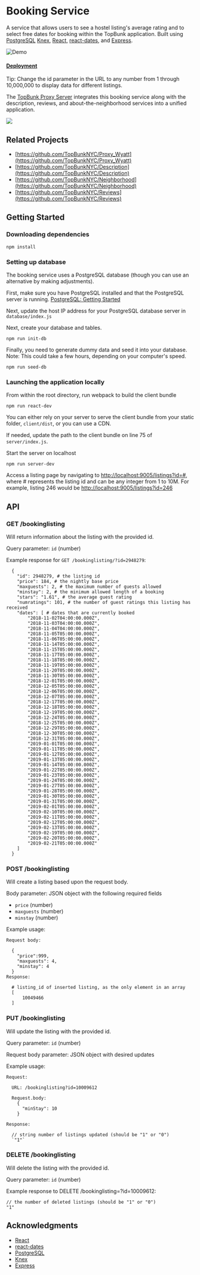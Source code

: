 # Booking Service

A service that allows users to see a hostel listing's average rating and to select free dates for booking within the TopBunk application. Built using [PostgreSQL](https://www.postgresql.org/) [Knex](https://knexjs.org/), [React](https://reactjs.org/), [react-dates](https://github.com/airbnb/react-dates), and [Express](http://expressjs.com/).

![Demo](https://imgur.com/ik2Gaqe.gif)

#### [Deployment](http://18.188.2.254:9005/listings?id=5)
Tip: Change the id parameter in the URL to any number from 1 through 10,000,000 to display data for different listings.


The [TopBunk Proxy Server](https://github.com/TopBunkNYC/Proxy_Wyatt) integrates this booking service along with the description, reviews, and about-the-neighborhood services into a unified application.

<img src="https://imgur.com/XqY7aWR.gif" >

## Related Projects

- [https://github.com/TopBunkNYC/Proxy_Wyatt](https://github.com/TopBunkNYC/Proxy_Wyatt)
- [https://github.com/TopBunkNYC/Description](https://github.com/TopBunkNYC/Description)
- [https://github.com/TopBunkNYC/Neighborhood](https://github.com/TopBunkNYC/Neighborhood)
- [https://github.com/TopBunkNYC/Reviews](https://github.com/TopBunkNYC/Reviews)

## Getting Started

### Downloading dependencies

```
npm install
```

### Setting up database

The booking service uses a PostgreSQL database (though you can use an alternative by making adjustments).

First, make sure you have PostgreSQL installed and that the PostgreSQL server is running. [PostgreSQL: Getting Started](https://www.postgresql.org/docs/10/tutorial-install.html)

Next, update the host IP address for your PostgreSQL database server in `database/index.js`

Next, create your database and tables.

```
npm run init-db
```

Finally, you need to generate dummy data and seed it into your database. Note: This could take a few hours, depending on your computer's speed.

```
npm run seed-db
```

### Launching the application locally

From within the root directory, run webpack to build the client bundle

```
npm run react-dev
```

You can either rely on your server to serve the client bundle from your static folder, `client/dist`, or you can use a CDN.

If needed, update the path to the client bundle on line 75 of `server/index.js`.

Start the server on localhost

```
npm run server-dev
```

Access a listing page by navigating to [http://localhost:9005/listings?id=#](http://localhost:9005/listings?id=#), where # represents the listing id and can be any integer from 1 to 10M. For example, listing 246 would be [http://localhost:9005/listings?id=246](http://localhost:9005/listings?id=246)

## API

### GET /bookinglisting

Will return information about the listing with the provided id.

Query parameter: `id` (number)

Example response for `GET /bookinglisting/?id=2948279`:

```
  {
    "id": 2948279, # the listing id
    "price": 184, # the nightly base price
    "maxguests": 2, # the maximum number of guests allowed
    "minstay": 2, # the minimum allowed length of a booking
    "stars": "1.61", # the average guest rating
    "numratings": 101, # the number of guest ratings this listing has received
    "dates": [ # dates that are currently booked
        "2018-11-02T04:00:00.000Z",
        "2018-11-03T04:00:00.000Z",
        "2018-11-04T04:00:00.000Z",
        "2018-11-05T05:00:00.000Z",
        "2018-11-06T05:00:00.000Z",
        "2018-11-14T05:00:00.000Z",
        "2018-11-15T05:00:00.000Z",
        "2018-11-17T05:00:00.000Z",
        "2018-11-18T05:00:00.000Z",
        "2018-11-19T05:00:00.000Z",
        "2018-11-20T05:00:00.000Z",
        "2018-11-30T05:00:00.000Z",
        "2018-12-01T05:00:00.000Z",
        "2018-12-05T05:00:00.000Z",
        "2018-12-06T05:00:00.000Z",
        "2018-12-07T05:00:00.000Z",
        "2018-12-17T05:00:00.000Z",
        "2018-12-18T05:00:00.000Z",
        "2018-12-19T05:00:00.000Z",
        "2018-12-24T05:00:00.000Z",
        "2018-12-25T05:00:00.000Z",
        "2018-12-29T05:00:00.000Z",
        "2018-12-30T05:00:00.000Z",
        "2018-12-31T05:00:00.000Z",
        "2019-01-01T05:00:00.000Z",
        "2019-01-11T05:00:00.000Z",
        "2019-01-12T05:00:00.000Z",
        "2019-01-13T05:00:00.000Z",
        "2019-01-14T05:00:00.000Z",
        "2019-01-22T05:00:00.000Z",
        "2019-01-23T05:00:00.000Z",
        "2019-01-24T05:00:00.000Z",
        "2019-01-27T05:00:00.000Z",
        "2019-01-28T05:00:00.000Z",
        "2019-01-30T05:00:00.000Z",
        "2019-01-31T05:00:00.000Z",
        "2019-02-01T05:00:00.000Z",
        "2019-02-10T05:00:00.000Z",
        "2019-02-11T05:00:00.000Z",
        "2019-02-12T05:00:00.000Z",
        "2019-02-13T05:00:00.000Z",
        "2019-02-19T05:00:00.000Z",
        "2019-02-20T05:00:00.000Z",
        "2019-02-21T05:00:00.000Z"
    ]
  }
```

### POST /bookinglisting

Will create a listing based upon the request body.

Body parameter: JSON object with the following required fields

- `price` (number)
- `maxguests` (number)
- `minstay` (number)

Example usage:

```
Request body:

  {
    "price":999,
    "maxguests": 4,
    "minstay": 4
  }
Response:

  # listing_id of inserted listing, as the only element in an array
  [
      10049466
  ]
```

### PUT /bookinglisting

Will update the listing with the provided id.

Query parameter: `id` (number)

Request body parameter: JSON object with desired updates

Example usage:

    Request:

      URL: /bookinglisting?id=10009612

      Request.body:
        {
          "minStay": 10
        }

    Response:

      // string number of listings updated (should be "1" or "0")
      `"1"`

### DELETE /bookinglisting

Will delete the listing with the provided id.

Query parameter: `id` (number)

Example response to DELETE /bookinglisting=?id=10009612:

    // the number of deleted listings (should be "1" or "0")
    "1"
    
## Acknowledgments

- [React](https://reactjs.org/)
- [react-dates](https://github.com/airbnb/react-dates)
- [PostgreSQL](https://www.postgresql.org/) 
- [Knex](https://knexjs.org/)
- [Express](http://expressjs.com/)
